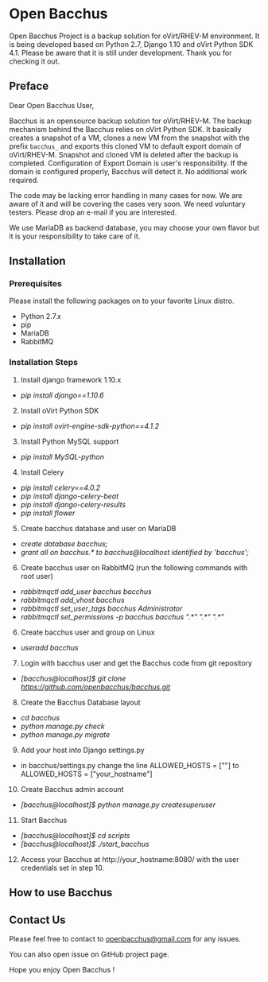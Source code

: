 # Open Bacchus 
Open Bacchus Project is a backup solution for oVirt/RHEV-M environment. It is being developed based on Python 2.7, Django 1.10 and oVirt Python SDK 4.1. Please be aware that it is still under development.
Thank you for checking it out.

## Preface
Dear Open Bacchus User,

Bacchus is an opensource backup solution for oVirt/RHEV-M. The backup mechanism behind the Bacchus relies on oVirt Python SDK. It basically creates a snapshot of a VM, clones a new VM from the snapshot with the prefix `bacchus_` and exports this cloned VM to default export domain of oVirt/RHEV-M. Snapshot and cloned VM is deleted after the backup is completed. Configuration of Export Domain is user's responsibility. If the domain is configured properly, Bacchus will detect it. No additional work required.

The code may be lacking error handling in many cases for now. We are aware of it and will be covering the cases very soon. We need voluntary testers. Please drop an e-mail if you are interested.

We use MariaDB as backend database, you may choose your own flavor but it is your responsibility to take care of it.


## Installation
### Prerequisites
Please install the following packages on to your favorite Linux distro.
- Python 2.7.x
- pip
- MariaDB
- RabbitMQ

### Installation Steps
1. Install django framework 1.10.x
- *pip install django==1.10.6*

2. Install oVirt Python SDK
- *pip install ovirt-engine-sdk-python==4.1.2*

3. Install Python MySQL support
- *pip install MySQL-python*

4. Install Celery
- *pip install celery==4.0.2*
- *pip install django-celery-beat*
- *pip install django-celery-results*
- *pip install flower*

5. Create bacchus database and user on MariaDB
- *create database bacchus;*
- *grant all on bacchus.\* to bacchus@localhost identified by 'bacchus';*

6. Create bacchus user on RabbitMQ (run the following commands with root user)
- *rabbitmqctl add_user bacchus bacchus*
- *rabbitmqctl add_vhost bacchus*
- *rabbitmqctl set_user_tags bacchus Administrator*
- *rabbitmqctl set_permissions -p bacchus bacchus ".\*" ".\*" ".\*"*

6. Create bacchus user and group on Linux
- *useradd bacchus*

7. Login with bacchus user and get the Bacchus code from git repository
- *[bacchus@localhost]$ git clone https://github.com/openbacchus/bacchus.git*

8. Create the Bacchus Database layout 
- *cd bacchus*
- *python manage.py check*
- *python manage.py migrate*

9. Add your host into Django settings.py
- in bacchus/settings.py change the line ALLOWED_HOSTS = [""] to ALLOWED_HOSTS = ["your_hostname"]

10. Create Bacchus admin account
- *[bacchus@localhost]$ python manage.py createsuperuser*

11. Start Bacchus
- *[bacchus@localhost]$ cd scripts*
- *[bacchus@localhost]$ ./start_bacchus*

12. Access your Bacchus at http://your_hostname:8080/ with the user credentials set in step 10.


## How to use Bacchus
### 



## Contact Us

Please feel free to contact to openbacchus@gmail.com for any issues.

You can also open issue on GitHub project page.

Hope you enjoy Open Bacchus !

